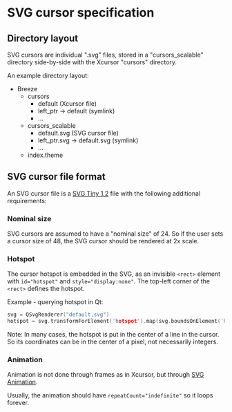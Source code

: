 # SVG cursor specification

## Directory layout

SVG cursors are individual ".svg" files, stored in a "cursors_scalable" directory side-by-side
 with the Xcursor "cursors" directory.

An example directory layout:

- Breeze
  - cursors
    - default (Xcursor file)
    - left_ptr -> default (symlink)
    - ...
  - cursors_scalable
    - default.svg (SVG cursor file)
    - left_ptr.svg -> default.svg (symlink)
    - ...
  - index.theme

## SVG cursor file format

An SVG cursor file is a [SVG Tiny 1.2](https://www.w3.org/TR/SVGTiny12/) file with the following additional requirements:

### Nominal size

SVG cursors are assumed to have a "nominal size" of 24. So if the user sets a cursor size of 48,
the SVG cursor should be rendered at 2x scale.

### Hotspot

The cursor hotspot is embedded in the SVG, as an invisible `<rect>` element with `id="hotspot"`
and `style="display:none"`. The top-left corner of the `<rect>` defines the hotspot.

Example - querying hotspot in Qt:

```cpp
svg = QSvgRenderer("default.svg")
hotspot = svg.transformForElement('hotspot').map(svg.boundsOnElement('hotspot')).boundingRect().topLeft()
```

Note: In many cases, the hotspot is put in the center of a line in the cursor. So its coordinates
 can be in the center of a pixel, not necessarily integers.

### Animation

Animation is not done through frames as in Xcursor, but through [SVG Animation](https://www.w3.org/TR/SVGTiny12/animate.html).

Usually, the animation should have `repeatCount="indefinite"` so it loops forever.
